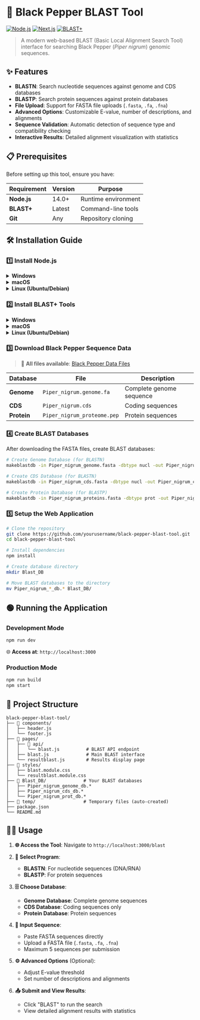 # 🧬 Black Pepper BLAST Tool

[![Node.js](https://img.shields.io/badge/Node.js-14.0%2B-green.svg)](https://nodejs.org/)
[![Next.js](https://img.shields.io/badge/Next.js-Latest-black.svg)](https://nextjs.org/)
[![BLAST+](https://img.shields.io/badge/BLAST%2B-Required-blue.svg)](https://blast.ncbi.nlm.nih.gov/Blast.cgi?CMD=Web&PAGE_TYPE=BlastDocs&DOC_TYPE=Download)

> A modern web-based BLAST (Basic Local Alignment Search Tool) interface for searching Black Pepper (*Piper nigrum*) genomic sequences.

## ✨ Features

- **BLASTN**: Search nucleotide sequences against genome and CDS databases
- **BLASTP**: Search protein sequences against protein databases
- **File Upload**: Support for FASTA file uploads (`.fasta`, `.fa`, `.fna`)
- **Advanced Options**: Customizable E-value, number of descriptions, and alignments
- **Sequence Validation**: Automatic detection of sequence type and compatibility checking
- **Interactive Results**: Detailed alignment visualization with statistics

## 📋 Prerequisites

Before setting up this tool, ensure you have:

| Requirement | Version | Purpose |
|-------------|---------|---------|
| **Node.js** | 14.0+ | Runtime environment |
| **BLAST+** | Latest | Command-line tools |
| **Git** | Any | Repository cloning |

## 🛠️ Installation Guide

### 1️⃣ Install Node.js

<details>
<summary><b>Windows</b></summary>

1. Download Node.js from [https://nodejs.org/](https://nodejs.org/)
2. Run the installer and follow the setup wizard
3. Verify installation:
   ```cmd
   node --version
   npm --version
   ```
</details>

<details>
<summary><b>macOS</b></summary>

```bash
# Using Homebrew (recommended)
brew install node

# Verify installation
node --version
npm --version
```
</details>

<details>
<summary><b>Linux (Ubuntu/Debian)</b></summary>

```bash
# Update package index
sudo apt update

# Install Node.js
sudo apt install nodejs npm

# Verify installation
node --version
npm --version
```
</details>

### 2️⃣ Install BLAST+ Tools

<details>
<summary><b>Windows</b></summary>

1. Download BLAST+ from [NCBI FTP](https://ftp.ncbi.nlm.nih.gov/blast/executables/blast+/LATEST/)
2. Extract to `C:\blast`
3. Add `C:\blast\bin` to your system PATH
4. Verify installation:
   ```cmd
   blastn -version
   ```
</details>

<details>
<summary><b>macOS</b></summary>

```bash
# Using Homebrew
brew install blast

# Verify installation
blastn -version
```
</details>

<details>
<summary><b>Linux (Ubuntu/Debian)</b></summary>

```bash
# Install BLAST+
sudo apt update
sudo apt install ncbi-blast+

# Verify installation
blastn -version
```
</details>

### 3️⃣ Download Black Pepper Sequence Data

> 📁 **All files available**: [Black Pepper Data Files](https://drive.google.com/drive/folders/15MhkCYZEA-K7YQxVyShig14zGQqyC5Jl?usp=drive_link)

| Database | File | Description |
|----------|------|-------------|
| **Genome** | `Piper_nigrum.genome.fa` | Complete genome sequence |
| **CDS** | `Piper_nigrum.cds` | Coding sequences |
| **Protein** | `Piper_nigrum_proteome.pep` | Protein sequences |

### 4️⃣ Create BLAST Databases

After downloading the FASTA files, create BLAST databases:

```bash
# Create Genome Database (for BLASTN)
makeblastdb -in Piper_nigrum_genome.fasta -dbtype nucl -out Piper_nigrum_genome_db

# Create CDS Database (for BLASTN)
makeblastdb -in Piper_nigrum_cds.fasta -dbtype nucl -out Piper_nigrum_cds_db

# Create Protein Database (for BLASTP)
makeblastdb -in Piper_nigrum_proteins.fasta -dbtype prot -out Piper_nigrum_prot_db
```

### 5️⃣ Setup the Web Application

```bash
# Clone the repository
git clone https://github.com/yourusername/black-pepper-blast-tool.git
cd black-pepper-blast-tool

# Install dependencies
npm install

# Create database directory
mkdir Blast_DB

# Move BLAST databases to the directory
mv Piper_nigrum_*_db.* Blast_DB/
```

## 🟢 Running the Application

### Development Mode
```bash
npm run dev
```
🌐 **Access at**: `http://localhost:3000`

### Production Mode
```bash
npm run build
npm start
```

## 📁 Project Structure

```
black-pepper-blast-tool/
├── 📁 components/
│   ├── header.js
│   └── footer.js
├── 📁 pages/
│   ├── 📁 api/
│   │   └── blast.js          # BLAST API endpoint
│   ├── blast.js              # Main BLAST interface
│   └── resultblast.js        # Results display page
├── 📁 styles/
│   ├── blast.module.css
│   └── resultblast.module.css
├── 📁 Blast_DB/              # Your BLAST databases
│   ├── Piper_nigrum_genome_db.*
│   ├── Piper_nigrum_cds_db.*
│   └── Piper_nigrum_prot_db.*
├── 📁 temp/                  # Temporary files (auto-created)
├── package.json
└── README.md
```

## 👨‍💻 Usage

1. **🌐 Access the Tool**: Navigate to `http://localhost:3000/blast`

2. **🔧 Select Program**:
   - **BLASTN**: For nucleotide sequences (DNA/RNA)
   - **BLASTP**: For protein sequences

3. **🗄️ Choose Database**:
   - **Genome Database**: Complete genome sequences
   - **CDS Database**: Coding sequences only
   - **Protein Database**: Protein sequences

4. **📝 Input Sequence**:
   - Paste FASTA sequences directly
   - Upload a FASTA file (`.fasta`, `.fa`, `.fna`)
   - Maximum 5 sequences per submission

5. **⚙️ Advanced Options** (Optional):
   - Adjust E-value threshold
   - Set number of descriptions and alignments

6. **📤 Submit and View Results**:
   - Click "BLAST" to run the search
   - View detailed alignment results with statistics
